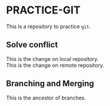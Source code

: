 # PRACTICE-GIT
This is a repository to practice `git`.

## Solve conflict
This is the change on local repository.<br>
This is the change on remote repository.

## Branching and Merging
This is the ancestor of branches.

